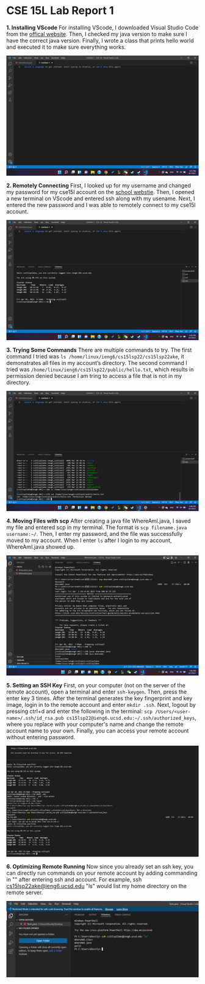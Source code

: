 # CSE 15L Lab Report 1
**1. Installing VScode**
For installing VScode, I downloaded Visual Studio Code from the [offical website](https://code.visualstudio.com/). Then, I checked my java version to make sure I have the correct java version. Finally, I wrote a class that prints hello world and executed it to make sure everything works.

![VSCode](VSCode.png)

**2. Remotely Connecting**
First, I looked up for my username and changed my password for my cse15l account on the [school webstie](https://sdacs.ucsd.edu/~icc/index.php). Then, I opened a new terminal on VScode and entered ssh along with my usename. Next, I entered the new password and I was able to remotely connect to my cse15l account.

![ssh](ssh.png)

**3. Trying Some Commands**
There are multiple commands to try. The first command I tried was ```ls /home/linux/ieng6/cs15lsp22/cs15lsp22ake```, it demonstrates all files in my account’s directory. The second command I tried was ```/home/linux/ieng6/cs15lsp22/public/hello.txt```, which results in permission denied because I am tring to access a file that is not in my directory.

![runCommands](runCommands.png)

**4. Moving Files with scp**
After creating a java file WhereAmI.java, I saved my file and entered scp in my terminal. The format is ```scp filename.java username:~/```. Then, I enter my password, and the file was successfully moved to my account. When I enter ``ls`` after I login to my account, WhereAmI.java showed up.

![scp](scp.png)

**5. Setting an SSH Key**
First, on your computer (not on the server of the remote account), open a terminal and enter ```ssh-keygen```. Then, press the enter key 3 times. After the terminal generates the key fingerprint and key image, login in to the remote account and enter ```mkdir .ssh```. Next, logout by pressing ctrl+d and enter the following in the terminal: ```scp /Users/<user-name>/.ssh/id_rsa.pub cs15lsp22@ieng6.ucsd.edu:~/.ssh/authorized_keys```, where you replace <user-name> with your computer's name and change the remote account name to your own. Finally, you can access your remote account without entering password.
  
![key](key.png)
  
**6. Optimizing Remote Running**
Now since you already set an ssh key, you can directly run commands on your remote account by adding commanding in "" after entering ssh and account. For example, ssh cs15lsp22ake@ieng6.ucsd.edu "ls" would list my home directory on the remote server.
  
![remoteRun](remoteRun.png)
